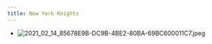 ```yaml
---
title: New York Knights
---
```


- ![2021_02_14_85678E9B-DC9B-4BE2-80BA-69BC600011C7.jpeg](https://cdn.logseq.com/%2F2ced21d5-4613-4500-9c50-ea987679aac5632f8c18-7c8c-408f-b162-8f280c3904012021_02_14_85678E9B-DC9B-4BE2-80BA-69BC600011C7.jpeg?Expires=4766882512&Signature=Qq-3H48mUIoRqK8PzpAthkmDn0ptbp3Ab9mMX8DI7Q9FBUo2DbFmWzYtukMQzg9WmZtYuT1Pb7SmZgDpZgpnSkbtYAlavX7QDR44RLCUJyBldLeXLmlJ9Msw70SB7UHbmnDsv0Xtp0~T9MauYZnjUVijQpshNK7W--xyuQSLhU-bAwhtdd~Up~MIdVYx0QZRs8XGGjQZw17r4enElffViL43wnMB~KV~kNBN3AYeBjAu7ADtmEDu8u9ZKdXj6EZyuwgiLuQV6laE4IxUtjW1ZRTnX2-aJ0ytOGsVR-N2BNB9QcZ7L9dRyZqPbx1fzsuijH7DynT8DN1xfaPOWyEgFg__&Key-Pair-Id=APKAJE5CCD6X7MP6PTEA)